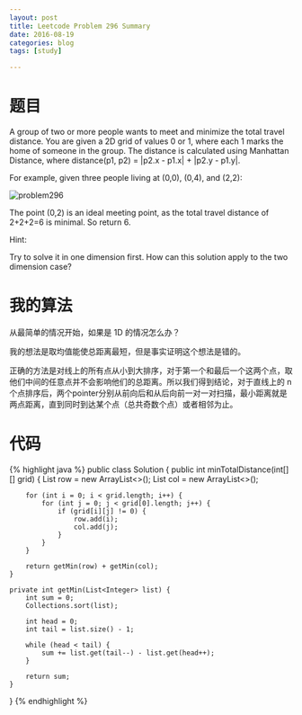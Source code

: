 ```yaml
---
layout: post
title: Leetcode Problem 296 Summary
date: 2016-08-19
categories: blog
tags: [study]

---
```


# 题目

A group of two or more people wants to meet and minimize the total travel distance. You are given a 2D grid of values 0 or 1, where each 1 marks the home of someone in the group. The distance is calculated using Manhattan Distance, where distance(p1, p2) = |p2.x - p1.x| + |p2.y - p1.y|.

For example, given three people living at (0,0), (0,4), and (2,2):

![problem296](https://lisencn11.github.io/img/problem296.png)

The point (0,2) is an ideal meeting point, as the total travel distance of 2+2+2=6 is minimal. So return 6.

Hint:

Try to solve it in one dimension first. How can this solution apply to the two dimension case?

# 我的算法

从最简单的情况开始，如果是 1D 的情况怎么办？

我的想法是取均值能使总距离最短，但是事实证明这个想法是错的。

正确的方法是对线上的所有点从小到大排序，对于第一个和最后一个这两个点，取他们中间的任意点并不会影响他们的总距离。所以我们得到结论，对于直线上的 n 个点排序后，两个pointer分别从前向后和从后向前一对一对扫描，最小距离就是两点距离，直到同时到达某个点（总共奇数个点）或者相邻为止。

# 代码

{% highlight java %}
public class Solution {
    public int minTotalDistance(int[][] grid) {
        List<Integer> row = new ArrayList<>();
        List<Integer> col = new ArrayList<>();
        
        for (int i = 0; i < grid.length; i++) {
            for (int j = 0; j < grid[0].length; j++) {
                if (grid[i][j] != 0) {
                    row.add(i);
                    col.add(j);
                }
            }
        }
        
        return getMin(row) + getMin(col);
    }
    
    private int getMin(List<Integer> list) {
        int sum = 0;
        Collections.sort(list);
        
        int head = 0;
        int tail = list.size() - 1;
        
        while (head < tail) {
            sum += list.get(tail--) - list.get(head++);
        }
        
        return sum;
    }
}
{% endhighlight %}